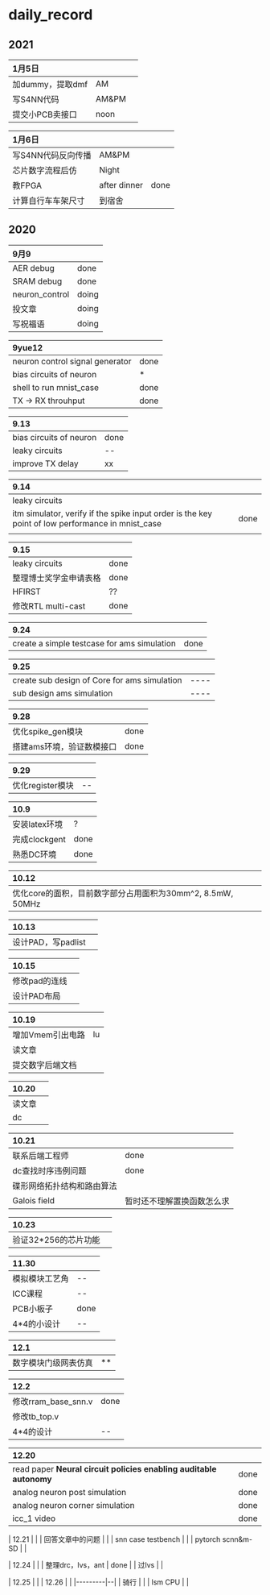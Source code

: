 # daily_record

## 2021

| 1月5日           |       |  |
|:-----------------|-------|--|
| 加dummy，提取dmf | AM    |  |
| 写S4NN代码       | AM&PM |  |
| 提交小PCB卖接口  | noon  |  |

| 1月6日             |              |  |
|:-------------------|--------------|--|
| 写S4NN代码反向传播 | AM&PM        |  |
| 芯片数字流程后仿   | Night        |  |
| 教FPGA             | after dinner | done  |
| 计算自行车车架尺寸 | 到宿舍             |  |


## 2020
| 9月9           |       |
|:---------------|-------|
| AER debug      | done  |
| SRAM debug     | done  |
| neuron_control | doing |
| 投文章         | doing |
| 写祝福语       | doing |

| 9yue12                          |      |
|:--------------------------------|------|
| neuron control signal generator | done |
| bias circuits of neuron         | *    |
| shell to run mnist_case         | done |
| TX -> RX throuhput              | done |

| 9.13                    |    |
|:------------------------|----|
| bias circuits of neuron | done |
| leaky circuits          | -- |
| improve TX delay        | xx |

| 9.14                                                                                             |  |
|:-------------------------------------------------------------------------------------------------|--|
| leaky circuits                                                                                   |  |
| itm simulator, verify if the spike input order is the key point of low performance in mnist_case | done |
|                                                                                                  |

| 9.15                   |      |
|:-----------------------|------|
| leaky circuits         | done |
| 整理博士奖学金申请表格 | done |
| HFIRST                 | ??   |
| 修改RTL multi-cast     | done |

| 9.24                                        |  |
|:--------------------------------------------|--|
| create a simple testcase for ams simulation |done|

| 9.25                                         |    |
|:---------------------------------------------|----|
| create sub design of Core for ams simulation |----|
| sub design ams simulation                    |----|

| 9.28                      |      |
|:--------------------------|------|
| 优化spike_gen模块         | done |
| 搭建ams环境，验证数模接口 | done |

| 9.29             |    |
|:-----------------|----|
| 优化register模块 | -- |

| 10.9          |  |
|:--------------|--|
| 安装latex环境 |? |
| 完成clockgent |done |
| 熟悉DC环境    |done  |

| 10.12                                        |  |
|:---------------------------------------------|--|
| 优化core的面积，目前数字部分占用面积为30mm^2, 8.5mW, 50MHz |  |

| 10.13              |  |
|:-------------------|--|
| 设计PAD，写padlist |  |

| 10.15         |  |
|:--------------|--|
| 修改pad的连线 |  |
| 设计PAD布局   |  |

| 10.19            |    |
|:-----------------|----|
| 增加Vmem引出电路 | lu |
| 读文章           |    |
| 提交数字后端文档 |    |

| 10.20  |  |
|:-------|--|
| 读文章 |  |
| dc     |  |

| 10.21                      |                            |
|:---------------------------|----------------------------|
| 联系后端工程师             | done                       |
| dc查找时序违例问题         | done                       |
| 碟形网络拓扑结构和路由算法 |                            |
| Galois field               | 暂时还不理解置换函数怎么求 |

| 10.23            |  |
|:-----------------|--|
| 验证32*256的芯片功能 |  |

| 11.30          |    |
|:---------------|----|
| 模拟模块工艺角 | -- |
| ICC课程        | -- |
| PCB小板子      | done |
| 4*4的小设计    | -- |

| 12.1                 |    |
|:---------------------|----|
| 数字模块门级网表仿真 | ** |

| 12.2                |      |
|:--------------------|------|
| 修改rram_base_snn.v | done |
| 修改tb_top.v        |      |
| 4*4的设计           | --   |



| 12.20                                                              |      |
|:-------------------------------------------------------------------|------|
| read paper **Neural circuit policies enabling auditable autonomy** | done |
| analog neuron post simulation                                      | done |
| analog neuron corner simulation                                    | done |
| icc_1 video                                                        | done |

| 12.21              |  |
| 回答文章中的问题   |  |
| snn case testbench |  |
| pytorch scnn&m-SD  |  |

| 12.24             |      |
| 整理drc，lvs，ant | done |
| 过lvs             |      |

| 12.25   |  |
| 12.26   |  |
|---------|--|
| 骑行    |  |
| lsm CPU |  |


